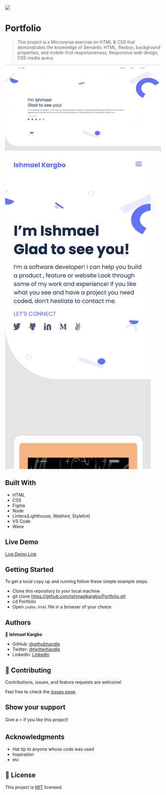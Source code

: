 ![](https://img.shields.io/badge/Microverse-blueviolet)

# Portfolio

> This project is a Microverse exercise on HTML & CSS that demonstrates the knowledge of Semantic HTML, flexbox, background properties, and mobile-first responsiveness, Responsive web design, CSS media query.

![Screenshot Desktop](./assets/images/app_screenshot.png)
![Screenshot Mobile](./assets/images/app_screenshot_mob.png)

## Built With

- HTML
- CSS
- Figma
- Node
- Linters(Lighthouse, Webhint, Stylelint)
- VS Code
- Wave

## Live Demo

[Live Demo Link](https://ishmaelkargbo.github.io/portfolio)


## Getting Started

To get a local copy up and running follow these simple example steps.

- Clone this repository to your local machine
- git clone https://github.com/ishmaelkargbo/Portfolio.git
- cd Portfolio
- Open `index.html` file in a browser of your choice

## Authors

👤 **Ishmael Kargbo**

- GitHub: [@githubhandle](https://github.com/ishmaelkargbo)
- Twitter: [@twitterhandle](https://twitter.com/ishoKargbo)
- LinkedIn: [LinkedIn](https://linkedin.com/in/ishmael-kargbo-9a986a214)

## 🤝 Contributing

Contributions, issues, and feature requests are welcome!

Feel free to check the [issues page](../../issues/).

## Show your support

Give a ⭐️ if you like this project!

## Acknowledgments

- Hat tip to anyone whose code was used
- Inspiration
- etc

## 📝 License

This project is [MIT](./MIT.md) licensed.
